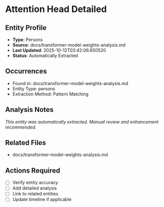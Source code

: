 # Attention Head Detailed

## Entity Profile
- **Type**: Persons
- **Source**: docs/transformer-model-weights-analysis.md
- **Last Updated**: 2025-10-12T03:42:06.650520
- **Status**: Automatically Extracted

## Occurrences
- Found in: docs/transformer-model-weights-analysis.md
- Entity Type: persons
- Extraction Method: Pattern Matching

## Analysis Notes
*This entity was automatically extracted. Manual review and enhancement recommended.*

## Related Files
- docs/transformer-model-weights-analysis.md

## Actions Required
- [ ] Verify entity accuracy
- [ ] Add detailed analysis
- [ ] Link to related entities
- [ ] Update timeline if applicable
